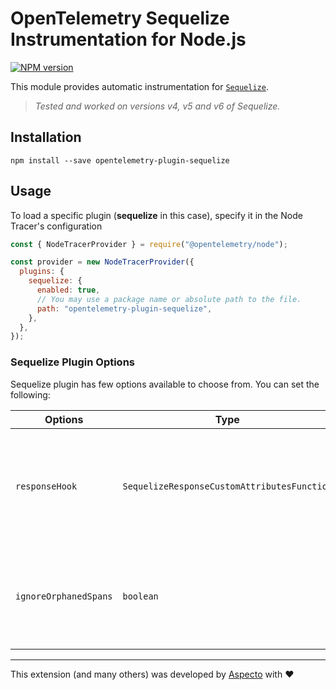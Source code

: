 # OpenTelemetry Sequelize Instrumentation for Node.js
[![NPM version](https://img.shields.io/npm/v/opentelemetry-plugin-sequelize.svg)](https://www.npmjs.com/package/opentelemetry-plugin-sequelize)

This module provides automatic instrumentation for [`Sequelize`](https://sequelize.org/).  
> _Tested and worked on versions v4, v5 and v6 of Sequelize._

## Installation

```
npm install --save opentelemetry-plugin-sequelize
```

## Usage

To load a specific plugin (**sequelize** in this case), specify it in the Node Tracer's configuration

```js
const { NodeTracerProvider } = require("@opentelemetry/node");

const provider = new NodeTracerProvider({
  plugins: {
    sequelize: {
      enabled: true,
      // You may use a package name or absolute path to the file.
      path: "opentelemetry-plugin-sequelize",
    },
  },
});
```

### Sequelize Plugin Options

Sequelize plugin has few options available to choose from. You can set the following:

| Options        | Type                                   | Description                                                                                     |
| -------------- | -------------------------------------- | ----------------------------------------------------------------------------------------------- |
| `responseHook` | `SequelizeResponseCustomAttributesFunction` | Hook called before response is returned, which allows to add custom attributes to span.      |
| `ignoreOrphanedSpans` | `boolean` | Set to true if you only want to trace operation which has parent spans |

---

This extension (and many others) was developed by [Aspecto](https://www.aspecto.io/) with ❤️
